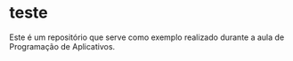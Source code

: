 # teste
Este é um repositório que serve como exemplo realizado durante a aula de Programação de Aplicativos.
